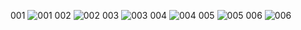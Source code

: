 001
![001](https://github.com/Rodolfoloc/Native-bees/assets/81366236/fdaaee64-b2c0-4865-ba93-2fdf34684b7e)
002
![002](https://github.com/Rodolfoloc/Native-bees/assets/81366236/3d68b820-7203-4171-8119-96be8877cb7c)
003
![003](https://github.com/Rodolfoloc/Native-bees/assets/81366236/36aca880-36e0-43c4-bc7d-49a8554b6214)
004
![004](https://github.com/Rodolfoloc/Native-bees/assets/81366236/73704eee-2ebd-4a85-b03d-86c4b61dc988)
005
![005](https://github.com/Rodolfoloc/Native-bees/assets/81366236/d81ef8d1-7383-419e-9762-a14e84372bdd)
006
![006](https://github.com/Rodolfoloc/Native-bees/assets/81366236/3d0fc6d6-4362-47e2-a87f-18e512567f1c)

